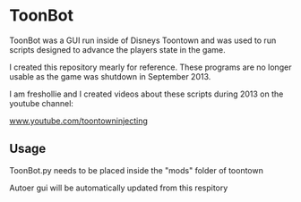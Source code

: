 # ToonBot
ToonBot was a GUI run inside of Disneys Toontown and was used to run scripts designed to advance the players state in the game.

I created this repository mearly for reference. These programs are no longer usable as the game was shutdown in September 2013.

I am freshollie and I created videos about these scripts during 2013 on the youtube channel:

www.youtube.com/toontowninjecting

Usage
-----
ToonBot.py needs to be placed inside the "mods" folder of toontown

Autoer gui will be automatically updated from this respitory
